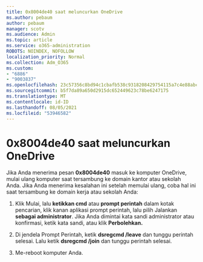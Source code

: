 ```yaml
---
title: 0x8004de40 saat meluncurkan OneDrive
ms.author: pebaum
author: pebaum
manager: scotv
ms.audience: Admin
ms.topic: article
ms.service: o365-administration
ROBOTS: NOINDEX, NOFOLLOW
localization_priority: Normal
ms.collection: Adm_O365
ms.custom:
- "6886"
- "9003837"
ms.openlocfilehash: 23c57356c8bd94c1cbafb538c9318208429754115a7c4e88abc93d293b5ea6e1
ms.sourcegitcommit: b5f7da89a650d2915dc652449623c78be6247175
ms.translationtype: MT
ms.contentlocale: id-ID
ms.lasthandoff: 08/05/2021
ms.locfileid: "53946582"
---
```

# <a name="0x8004de40-error-when-launching-onedrive"></a>0x8004de40 saat meluncurkan OneDrive

Jika Anda menerima pesan **0x8004de40** masuk ke komputer OneDrive, mulai ulang komputer saat tersambung ke domain kantor atau sekolah Anda. Jika Anda menerima kesalahan ini setelah memulai ulang, coba hal ini saat tersambung ke domain kerja atau sekolah Anda:

1. Klik Mulai, lalu **ketikkan cmd** atau **prompt perintah**  dalam kotak pencarian, klik kanan aplikasi prompt perintah, lalu pilih Jalankan  **sebagai administrator**. Jika Anda dimintai kata sandi administrator atau konfirmasi, ketik kata sandi, atau klik **Perbolehkan.**  

2. Di jendela Prompt Perintah, ketik **dsregcmd /leave**  dan tunggu perintah selesai. Lalu ketik **dsregcmd /join** dan tunggu perintah selesai.
3. Me-reboot komputer Anda.
